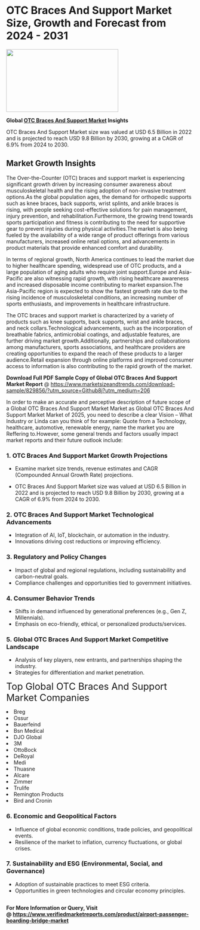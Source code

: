 <H1>OTC Braces And Support Market Size, Growth and Forecast from 2024 - 2031</H1><img class="aligncenter size-medium wp-image-584254" src="https://thirdeyenews.in/wp-content/uploads/2024/09/Global-Market-Research-300x168.jpeg" alt="" width="300" height="168" /><p><strong>Global&nbsp;<a href="https://www.marketsizeandtrends.com/download-sample/829856/?utm_source=Github8j?utm_medium=206">OTC Braces And Support Market</a> Insights</strong></p><p>OTC Braces And Support Market size was valued at USD 6.5 Billion in 2022 and is projected to reach USD 9.8 Billion by 2030, growing at a CAGR of 6.9% from 2024 to 2030.</p><p><h2>Market Growth Insights</h2> <p>The Over-the-Counter (OTC) braces and support market is experiencing significant growth driven by increasing consumer awareness about musculoskeletal health and the rising adoption of non-invasive treatment options.As the global population ages, the demand for orthopedic supports such as knee braces, back supports, wrist splints, and ankle braces is rising, with people seeking cost-effective solutions for pain management, injury prevention, and rehabilitation.Furthermore, the growing trend towards sports participation and fitness is contributing to the need for supportive gear to prevent injuries during physical activities.The market is also being fueled by the availability of a wide range of product offerings from various manufacturers, increased online retail options, and advancements in product materials that provide enhanced comfort and durability.</p> <p>In terms of regional growth, North America continues to lead the market due to higher healthcare spending, widespread use of OTC products, and a large population of aging adults who require joint support.Europe and Asia-Pacific are also witnessing rapid growth, with rising healthcare awareness and increased disposable income contributing to market expansion.The Asia-Pacific region is expected to show the fastest growth rate due to the rising incidence of musculoskeletal conditions, an increasing number of sports enthusiasts, and improvements in healthcare infrastructure.</p> <p>The OTC braces and support market is characterized by a variety of products such as knee supports, back supports, wrist and ankle braces, and neck collars.Technological advancements, such as the incorporation of breathable fabrics, antimicrobial coatings, and adjustable features, are further driving market growth.Additionally, partnerships and collaborations among manufacturers, sports associations, and healthcare providers are creating opportunities to expand the reach of these products to a larger audience.Retail expansion through online platforms and improved consumer access to information is also contributing to the rapid growth of the market.</p> <p><span class=""><strong>Download Full PDF Sample Copy of Global OTC Braces And Support Market Report</strong> @ <a href="https://www.marketsizeandtrends.com/download-sample/829856/?utm_source=Github8j?utm_medium=206" target="_blank">https://www.marketsizeandtrends.com/download-sample/829856/?utm_source=Github8j?utm_medium=206</a></span></p><p>In order to make an accurate and perceptive description of future scope of a Global&nbsp;OTC Braces And Support Market Market as Global&nbsp;OTC Braces And Support Market Market of 2025, you need to describe a clear Vision &ndash; What Industry or Linda can you think of for example: Quote from a Technology, healthcare, automotive, renewable energy, name the market you are Reffering to.However, some general trends and factors usually impact market reports and their future outlook include:</p><h3>1.&nbsp;<strong>OTC Braces And Support Market Growth Projections</strong></h3><ul><li>Examine market size trends, revenue estimates and CAGR (Compounded Annual Growth Rate) projections.</li><li><p>OTC Braces And Support Market size was valued at USD 6.5 Billion in 2022 and is projected to reach USD 9.8 Billion by 2030, growing at a CAGR of 6.9% from 2024 to 2030.</p></li></ul><h3>2.&nbsp;<strong>OTC Braces And Support Market Technological Advancements</strong></h3><ul><li>Integration of AI, IoT, blockchain, or automation in the industry.</li><li>Innovations driving cost reductions or improving efficiency.</li></ul><h3>3.&nbsp;<strong>Regulatory and Policy Changes</strong></h3><ul><li>Impact of global and regional regulations, including sustainability and carbon-neutral goals.</li><li>Compliance challenges and opportunities tied to government initiatives.</li></ul><h3>4.&nbsp;<strong>Consumer Behavior Trends</strong></h3><ul><li>Shifts in demand influenced by generational preferences (e.g., Gen Z, Millennials).</li><li>Emphasis on eco-friendly, ethical, or personalized products/services.</li></ul><h3>5.&nbsp;<strong>Global OTC Braces And Support Market Competitive Landscape</strong></h3><ul><li>Analysis of key players, new entrants, and partnerships shaping the industry.</li><li>Strategies for differentiation and market penetration.</li></ul><p data-pm-slice="1 1 []"><span style="color: inherit; font-family: inherit; font-size: 25px;">Top Global OTC Braces And Support Market Companies</span></p><div class="" data-test-id=""><p><li>Breg</li><li> Ossur</li><li> Bauerfeind</li><li> Bsn Medical</li><li> DJO Global</li><li> 3M</li><li> OttoBock</li><li> DeRoyal</li><li> Medi</li><li> Thuasne</li><li> Alcare</li><li> Zimmer</li><li> Trulife</li><li> Remington Products</li><li> Bird and Cronin</li></p></div><h3>6.&nbsp;<strong>Economic and Geopolitical Factors</strong></h3><ul><li>Influence of global economic conditions, trade policies, and geopolitical events.</li><li>Resilience of the market to inflation, currency fluctuations, or global crises.</li></ul><h3>7.&nbsp;<strong>Sustainability and ESG (Environmental, Social, and Governance)</strong></h3><ul><li>Adoption of sustainable practices to meet ESG criteria.</li><li>Opportunities in green technologies and circular economy principles.</li></ul><h2><strong style="font-size: 14px;">For More Information or Query, Visit @&nbsp;</strong><a style="background-color: #ffffff; font-size: 14px;" href="https://www.marketsizeandtrends.com/report/otc-braces-and-support-market/" target="_blank">https://www.verifiedmarketreports.com/product/airport-passenger-boarding-bridge-market</a></h2>